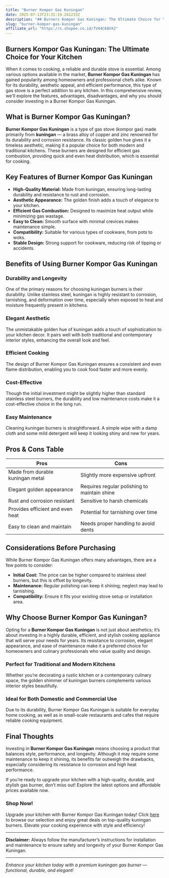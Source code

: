```yaml
---
title: "Burner Kompor Gas Kuningan"
date: 2025-07-13T23:31:19.241233Z
description: "## Burners Kompor Gas Kuningan: The Ultimate Choice for Your Kitchen..."
slug: "burner-kompor-gas-kuningan"
affiliate_url: "https://s.shopee.co.id/7V44C68VX2"
---
```

## Burners Kompor Gas Kuningan: The Ultimate Choice for Your Kitchen

When it comes to cooking, a reliable and durable stove is essential. Among various options available in the market, **Burner Kompor Gas Kuningan** has gained popularity among homeowners and professional chefs alike. Known for its durability, aesthetic appeal, and efficient performance, this type of gas stove is a perfect addition to any kitchen. In this comprehensive review, we'll explore the features, advantages, disadvantages, and why you should consider investing in a Burner Kompor Gas Kuningan.

## What is Burner Kompor Gas Kuningan?

**Burner Kompor Gas Kuningan** is a type of gas stove (kompor gas) made primarily from **kuningan** — a brass alloy of copper and zinc renowned for its durability and corrosion resistance. Its classic golden hue gives it a timeless aesthetic, making it a popular choice for both modern and traditional kitchens. These burners are designed for efficient gas combustion, providing quick and even heat distribution, which is essential for cooking.

## Key Features of Burner Kompor Gas Kuningan

- **High-Quality Material:** Made from kuningan, ensuring long-lasting durability and resistance to rust and corrosion.
- **Aesthetic Appearance:** The golden finish adds a touch of elegance to your kitchen.
- **Efficient Gas Combustion:** Designed to maximize heat output while minimizing gas wastage.
- **Easy to Clean:** Smooth surface with minimal crevices makes maintenance simple.
- **Compatibility:** Suitable for various types of cookware, from pots to woks.
- **Stable Design:** Strong support for cookware, reducing risk of tipping or accidents.

## Benefits of Using Burner Kompor Gas Kuningan

### Durability and Longevity

One of the primary reasons for choosing kuningan burners is their durability. Unlike stainless steel, kuningan is highly resistant to corrosion, tarnishing, and deformation over time, especially when exposed to heat and moisture frequently present in kitchens.

### Elegant Aesthetic

The unmistakable golden hue of kuningan adds a touch of sophistication to your kitchen decor. It pairs well with both traditional and contemporary interior styles, enhancing the overall look and feel.

### Efficient Cooking

The design of Burner Kompor Gas Kuningan ensures a consistent and even flame distribution, enabling you to cook food faster and more evenly.

### Cost-Effective

Though the initial investment might be slightly higher than standard stainless steel burners, the durability and low maintenance costs make it a cost-effective choice in the long run.

### Easy Maintenance

Cleaning kuningan burners is straightforward. A simple wipe with a damp cloth and some mild detergent will keep it looking shiny and new for years.

## Pros & Cons Table

| Pros                                           | Cons                                       |
|------------------------------------------------|--------------------------------------------|
| Made from durable kuningan metal              | Slightly more expensive upfront         |
| Elegant golden appearance                     | Requires regular polishing to maintain shine |
| Rust and corrosion resistant                  | Sensitive to harsh chemicals             |
| Provides efficient and even heat             | Potential for tarnishing over time     |
| Easy to clean and maintain                     | Needs proper handling to avoid dents   |

## Considerations Before Purchasing

While Burner Kompor Gas Kuningan offers many advantages, there are a few points to consider:

- **Initial Cost:** The price can be higher compared to stainless steel burners, but this is offset by longevity.
- **Maintenance:** Regular polishing can keep it shining; neglect may lead to tarnishing.
- **Compatibility:** Ensure it fits your existing stove setup or installation area.

## Why Choose Burner Kompor Gas Kuningan?

Opting for a **Burner Kompor Gas Kuningan** is not just about aesthetics; it’s about investing in a highly durable, efficient, and stylish cooking appliance that will serve your needs for years. Its resistance to corrosion, elegant appearance, and ease of maintenance make it a preferred choice for homeowners and culinary professionals who value quality and design.

### Perfect for Traditional and Modern Kitchens

Whether you’re decorating a rustic kitchen or a contemporary culinary space, the golden shimmer of kuningan burners complements various interior styles beautifully.

### Ideal for Both Domestic and Commercial Use

Due to its durability, Burner Kompor Gas Kuningan is suitable for everyday home cooking, as well as in small-scale restaurants and cafes that require reliable cooking equipment.

## Final Thoughts

Investing in **Burner Kompor Gas Kuningan** means choosing a product that balances style, performance, and longevity. Although it may require some maintenance to keep it shining, its benefits far outweigh the drawbacks, especially considering its resistance to corrosion and high heat performance.

If you’re ready to upgrade your kitchen with a high-quality, durable, and stylish gas burner, don’t miss out! Explore the latest options and affordable prices available now.

### Shop Now!

Upgrade your kitchen with Burner Kompor Gas Kuningan today! Click [here](https://s.shopee.co.id/7V44C68VX2) to browse our selection and enjoy great deals on top-quality kuningan burners. Elevate your cooking experience with style and efficiency!

---

**Disclaimer:** Always follow the manufacturer’s instructions for installation and maintenance to ensure safety and longevity of your Burner Kompor Gas Kuningan.

---

*Enhance your kitchen today with a premium kuningan gas burner — functional, durable, and elegant!*